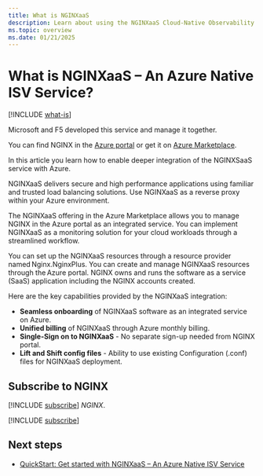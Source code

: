 ```yaml
---
title: What is NGINXaaS
description: Learn about using the NGINXaaS Cloud-Native Observability Platform in the Azure Marketplace.
ms.topic: overview
ms.date: 01/21/2025
---
```


# What is NGINXaaS – An Azure Native ISV Service?

[!INCLUDE [what-is](../includes/what-is.md)]

Microsoft and F5 developed this service and manage it together.

You can find NGINX in the [Azure portal](https://portal.azure.com/#view/HubsExtension/BrowseResource/resourceType/NGINX.NGINXPLUS%2FnginxDeployments) or get it on [Azure Marketplace](https://azuremarketplace.microsoft.com/marketplace/apps/f5-networks.f5-nginx-for-azure?tab=Overview).

In this article you learn how to enable deeper integration of the NGINXSaaS service with Azure.

NGINXaaS delivers secure and high performance applications using familiar and trusted load balancing solutions. Use NGINXaaS as a reverse proxy within your Azure environment.

The NGINXaaS offering in the Azure Marketplace allows you to manage NGINX in the Azure portal as an integrated service. You can implement NGINXaaS as a monitoring solution for your cloud workloads through a streamlined workflow.

You can set up the NGINXaaS resources through a resource provider named Nginx.NginxPlus. You can create and manage NGINXaaS resources through the Azure portal. NGINX owns and runs the software as a service (SaaS) application including the NGINX accounts created.

Here are the key capabilities provided by the NGINXaaS integration:

- **Seamless onboarding** of NGINXaaS software as an integrated service on Azure.
- **Unified billing** of NGINXaaS through Azure monthly billing.
- **Single-Sign on to NGINXaaS** - No separate sign-up needed from NGINX portal.
- **Lift and Shift config files** - Ability to use existing Configuration (.conf) files for NGINXaaS deployment.

## Subscribe to NGINX

[!INCLUDE [subscribe](../includes/subscribe.md)] *NGINX*.

[!INCLUDE [subscribe](../includes/subscribe-from-azure-portal.md)] 

## Next steps

- [QuickStart: Get started with NGINXaaS – An Azure Native ISV Service](create.md)